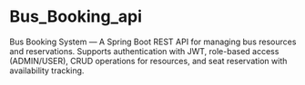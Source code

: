 # Bus_Booking_api
Bus Booking System — A Spring Boot REST API for managing bus resources and reservations. Supports authentication with JWT, role-based access (ADMIN/USER), CRUD operations for resources, and seat reservation with availability tracking.

